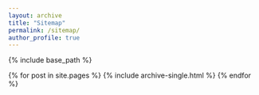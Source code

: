 ```yaml
---
layout: archive
title: "Sitemap"
permalink: /sitemap/
author_profile: true
---
```


{% include base_path %}

{% for post in site.pages %}
  {% include archive-single.html %}
{% endfor %}

